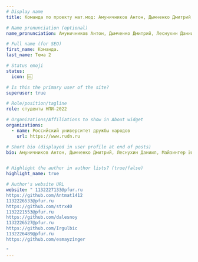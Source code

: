 ```yaml
---
# Display name
title: Команда по проекту мат.мод: Амуничников Антон, Дымченко Дмитрий, Леснухин Даниил, Майзингер Эллина, Матюхин Павел, Понамарев Алексей

# Name pronunciation (optional)
name_pronunciation: Амуничников Антон, Дымченко Дмитрий, Леснухин Даниил, Майзингер Эллина, Матюхин Павел, Понамарев Алексей

# Full name (for SEO)
first_name: Команда.
last_name: Тема 2

# Status emoji
status:
  icon: 🆒

# Is this the primary user of the site?
superuser: true

# Role/position/tagline
role: cтуденты НПИ-2022

# Organizations/Affiliations to show in About widget
organizations:
  - name: Российский университет дружбы народов
    url: https://www.rudn.ru

# Short bio (displayed in user profile at end of posts)
bio: Амуничников Антон, Дымченко Дмитрий, Леснухин Даниил, Майзингер Эллина, Матюхин Павел, Понамарев Алексей


# Highlight the author in author lists? (true/false)
highlight_name: true

# Author's website URL
website: " 1132227133@pfur.ru
https://github.com/Antmat1412
1132226533@pfur.ru
https://github.com/strx40
1132221553@pfur.ru
https://github.com/dalesnoy
1132226527@pfur.ru
https://github.com/Irgulbic
1132226489@pfur.ru 
https://github.com/esmayzinger

"
---
```



